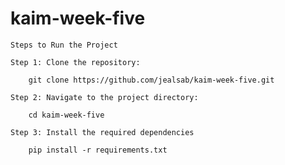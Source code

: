 # kaim-week-five

    Steps to Run the Project

    Step 1: Clone the repository:

        git clone https://github.com/jealsab/kaim-week-five.git

    Step 2: Navigate to the project directory:

        cd kaim-week-five

    Step 3: Install the required dependencies

        pip install -r requirements.txt
